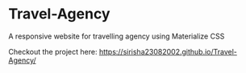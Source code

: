 # Travel-Agency
A responsive website for travelling agency using Materialize CSS

Checkout the project here: https://sirisha23082002.github.io/Travel-Agency/
